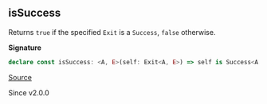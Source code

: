 ## isSuccess

Returns `true` if the specified `Exit` is a `Success`, `false` otherwise.

**Signature**

```ts
declare const isSuccess: <A, E>(self: Exit<A, E>) => self is Success<A, E>
```

[Source](https://github.com/Effect-TS/effect/tree/main/packages/effect/src/Exit.ts#L102)

Since v2.0.0